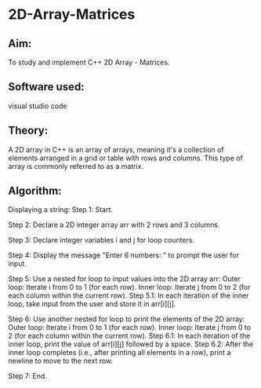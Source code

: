 # 2D-Array-Matrices

## Aim:
To study and implement C++ 2D Array - Matrices.

## Software used:
visual studio code

## Theory:
A 2D array in C++ is an array of arrays, meaning it's a collection of elements arranged in a grid or table with rows and columns. This type of array is commonly referred to as a matrix.

## Algorithm:
Displaying a string:
Step 1: Start.

Step 2: Declare a 2D integer array arr with 2 rows and 3 columns.

Step 3: Declare integer variables i and j for loop counters.

Step 4: Display the message "Enter 6 numbers: " to prompt the user for input.

Step 5: Use a nested for loop to input values into the 2D array arr:
Outer loop: Iterate i from 0 to 1 (for each row).
Inner loop: Iterate j from 0 to 2 (for each column within the current row).
Step 5.1: In each iteration of the inner loop, take input from the user and store it in arr[i][j].

Step 6: Use another nested for loop to print the elements of the 2D array:
Outer loop: Iterate i from 0 to 1 (for each row).
Inner loop: Iterate j from 0 to 2 (for each column within the current row).
Step 6.1: In each iteration of the inner loop, print the value of arr[i][j] followed by a space.
Step 6.2: After the inner loop completes (i.e., after printing all elements in a row), print a newline to move to the next row.

Step 7: End.
